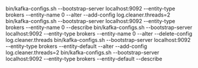bin/kafka-configs.sh --bootstrap-server localhost:9092 --entity-type brokers --entity-name 0 --alter --add-config log.cleaner.threads=2
bin/kafka-configs.sh --bootstrap-server localhost:9092 --entity-type brokers --entity-name 0 --describe
bin/kafka-configs.sh --bootstrap-server localhost:9092 --entity-type brokers --entity-name 0 --alter --delete-config log.cleaner.threads
bin/kafka-configs.sh --bootstrap-server localhost:9092 --entity-type brokers --entity-default --alter --add-config log.cleaner.threads=2
bin/kafka-configs.sh --bootstrap-server localhost:9092 --entity-type brokers --entity-default --describe
